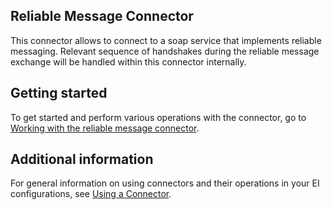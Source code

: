 ## Reliable Message Connector
This connector allows to connect to a soap service that implements reliable messaging. Relevant sequence of 
handshakes during the reliable message exchange will be handled within this connector internally.


## Getting started

To get started and perform various operations with the connector, go to [Working with the reliable message connector](quickstart.md).

## Additional information

For general information on using connectors and their operations in your EI configurations, see [Using a Connector](https://docs.wso2.com/display/EI630/Working+with+Connectors). 